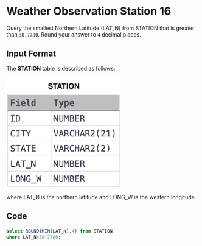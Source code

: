 # Weather Observation Station 16

Query the smallest Northern Latitude (LAT_N) from STATION that is greater than `38.7780`. Round your answer to `4` decimal places.

## Input Format

The **STATION** table is described as follows:

![Station](img/Station.jpg)

where LAT_N is the northern latitude and LONG_W is the western longitude.

## Code

```sql
select ROUND(MIN(LAT_N),4) from STATION
where LAT_N>38.7780;
```